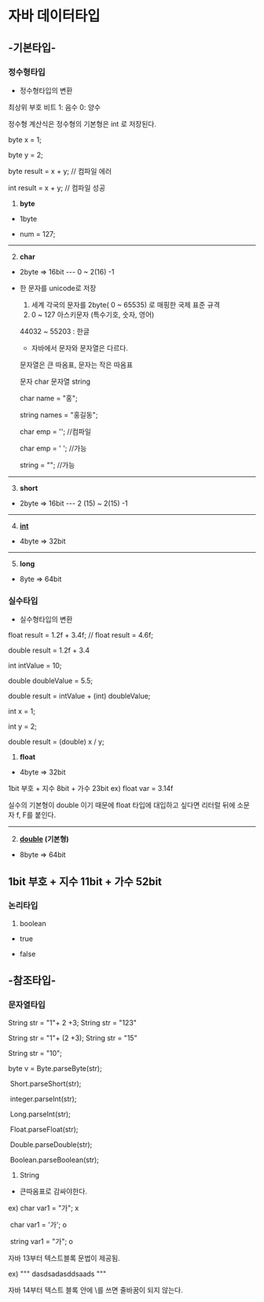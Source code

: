 # 자바 데이터타입



## -기본타입-

### 정수형타입

- 정수형타입의 변환

최상위 부호 비트 1: 음수 0: 양수

정수형 계산식은 정수형의 기본형은 int 로 저장된다.

byte x = 1;

byte y  = 2;

byte result = x + y; // 컴파일 에러

int result = x + y; // 컴파일 성공

1. **byte**  

- 1byte

- num = 127;

<hr/>

2. **char** 

- 2byte => 16bit --- 0 ~ 2(16) -1
- 한 문자를 unicode로 저장

    1. 세계 각국의 문자를 2byte( 0 ~ 65535) 로 매핑한 국제 표준 규격
    2. 0 ~ 127 아스키문자 (특수기호, 숫자, 영어)

  44032 ~ 55203 : 한글

  - 자바에서 문자와 문자열은 다르다.

  문자열은 큰 따옴표, 문자는 작은 따옴표

  문자 char 문자열 string

  char name = "홍";

  string names = "홍길동";

  char emp = ''; //컴파일

  char emp = ' '; //가능

  string = ""; //가능

<hr/>

3. **short** 

- 2byte => 16bit --- 2 (15) ~ 2(15) -1

<hr/>

4. <u>**int**</u> 

- 4byte => 32bit

<hr/>

5. **long** 

- 8yte => 64bit

### 실수타입

- 실수형타입의 변환

float result = 1.2f + 3.4f; // float result = 4.6f;

double result = 1.2f + 3.4



int intValue = 10;

double doubleValue = 5.5;

double result = intValue + (int) doubleValue;



int x = 1;

int y = 2;

double result = (double) x / y;

1. **float** 

- 4byte => 32bit

1bit 부호 + 지수 8bit + 가수 23bit  ex) float var = 3.14f

실수의 기본형이 double 이기 때문에 float 타입에 대입하고 싶다면 리터럴 뒤에 소문자 f, F를 붙인다.

<hr/>

2. **<u>double</u> (기본형)** 

- 8byte => 64bit

## 1bit 부호 + 지수 11bit + 가수 52bit

### 논리타입

1. boolean

- true

- false

  

## -참조타입-

### 문자열타입

String str = "1"+ 2 +3; String str = "123"

String str = "1"+ (2 +3); String str = "15"



String str = "10";

byte v = Byte.parseByte(str);

​				Short.parseShort(str);

​				integer.parseInt(str);

​				Long.parseInt(str);

​				Float.parseFloat(str);

​				Double.parseDouble(str);

​				Boolean.parseBoolean(str);

1. String

- 큰따옴표로 감싸야한다.

ex) char var1 = "가"; x

​      char var1 = '가'; o

​	  string var1 = "가"; o 

자바 13부터 텍스트블록 문법이 제공됨.

ex) """ dasdsadasddsaads """

자바 14부터 텍스트 블록 안에 \를 쓰면 줄바꿈이 되지 않는다.







